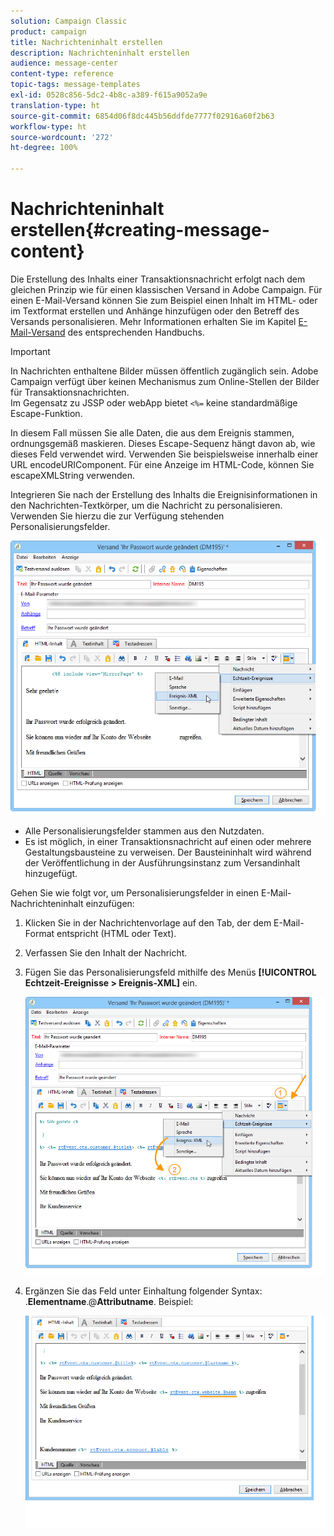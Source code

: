```yaml
---
solution: Campaign Classic
product: campaign
title: Nachrichteninhalt erstellen
description: Nachrichteninhalt erstellen
audience: message-center
content-type: reference
topic-tags: message-templates
exl-id: 0528c856-5dc2-4b8c-a389-f615a9052a9e
translation-type: ht
source-git-commit: 6854d06f8dc445b56ddfde7777f02916a60f2b63
workflow-type: ht
source-wordcount: '272'
ht-degree: 100%

---
```


# Nachrichteninhalt erstellen{#creating-message-content}

Die Erstellung des Inhalts einer Transaktionsnachricht erfolgt nach dem gleichen Prinzip wie für einen klassischen Versand in Adobe Campaign. Für einen E-Mail-Versand können Sie zum Beispiel einen Inhalt im HTML- oder im Textformat erstellen und Anhänge hinzufügen oder den Betreff des Versands personalisieren. Mehr Informationen erhalten Sie im Kapitel [E-Mail-Versand](../../delivery/using/about-email-channel.md) des entsprechenden Handbuchs.

>[!IMPORTANT]
>
>In Nachrichten enthaltene Bilder müssen öffentlich zugänglich sein. Adobe Campaign verfügt über keinen Mechanismus zum Online-Stellen der Bilder für Transaktionsnachrichten.\
>Im Gegensatz zu JSSP oder webApp bietet `<%=` keine standardmäßige Escape-Funktion.
>
>In diesem Fall müssen Sie alle Daten, die aus dem Ereignis stammen, ordnungsgemäß maskieren. Dieses Escape-Sequenz hängt davon ab, wie dieses Feld verwendet wird. Verwenden Sie beispielsweise innerhalb einer URL encodeURIComponent. Für eine Anzeige im HTML-Code, können Sie escapeXMLString verwenden.

Integrieren Sie nach der Erstellung des Inhalts die Ereignisinformationen in den Nachrichten-Textkörper, um die Nachricht zu personalisieren. Verwenden Sie hierzu die zur Verfügung stehenden Personalisierungsfelder.

![](assets/messagecenter_create_content_001.png)

* Alle Personalisierungsfelder stammen aus den Nutzdaten.
* Es ist möglich, in einer Transaktionsnachricht auf einen oder mehrere Gestaltungsbausteine zu verweisen. Der Bausteininhalt wird während der Veröffentlichung in der Ausführungsinstanz zum Versandinhalt hinzugefügt.

Gehen Sie wie folgt vor, um Personalisierungsfelder in einen E-Mail-Nachrichteninhalt einzufügen:

1. Klicken Sie in der Nachrichtenvorlage auf den Tab, der dem E-Mail-Format entspricht (HTML oder Text).
1. Verfassen Sie den Inhalt der Nachricht.
1. Fügen Sie das Personalisierungsfeld mithilfe des Menüs **[!UICONTROL Echtzeit-Ereignisse > Ereignis-XML]** ein.

   ![](assets/messagecenter_create_custo_002.png)

1. Ergänzen Sie das Feld unter Einhaltung folgender Syntax: .**Elementname**.@**Attributname**. Beispiel:

   ![](assets/messagecenter_create_custo_003.png)
